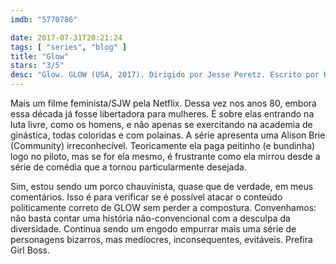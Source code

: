 ```yaml
---
imdb: "5770786"

date: 2017-07-31T20:21:24
tags: [ "series", "blog" ]
title: "Glow"
stars: "3/5"
desc: "Glow. GLOW (USA, 2017). Dirigido por Jesse Peretz. Escrito por Kristoffer Diaz, Liz Flahive, Carly Mensch, Emma Rathbone, Rachel Shukert, Nick Jones. Com Alison Brie (Ruth Wilder), Betty Gilpin (Debbie Eagan), Sydelle Noel (Cherry Bang), Britney Young (Carmen Wade), Marc Maron (Sam Sylvia), Britt Baron (Justine Biagi), Kimmy Gatewood (Stacey Beswick), Rebekka Johnson (Dawn Rivecca), Sunita Mani (Arthie Premkumar)."
---
```

Mais um filme feminista/SJW pela Netflix. Dessa vez nos anos 80, embora essa década já fosse libertadora para mulheres. É sobre elas entrando na luta livre, como os homens, e não apenas se exercitando na academia de ginástica, todas coloridas e com polainas. A série apresenta uma Alison Brie (Community) irreconhecível. Teoricamente ela paga peitinho (e bundinha) logo no piloto, mas se for ela mesmo, é frustrante como ela mirrou desde a série de comédia que a tornou particularmente desejada.

Sim, estou sendo um porco chauvinista, quase que de verdade, em meus comentários. Isso é para verificar se é possível atacar o conteúdo politicamente correto de GLOW sem perder a compostura. Convenhamos: não basta contar uma história não-convencional com a desculpa da diversidade. Continua sendo um engodo empurrar mais uma série de personagens bizarros, mas medíocres, inconsequentes, evitáveis. Prefira Girl Boss.
